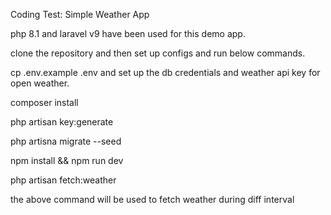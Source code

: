 Coding Test: Simple Weather App 

php 8.1 and laravel v9 have been used for this demo app.


clone the repository and then set up configs and run below commands. 

cp .env.example .env and set up the db credentials and weather api key for open weather.

composer install

php artisan key:generate

php artisna migrate --seed

npm install && npm run dev

php artisan fetch:weather 

the above command will be used to fetch weather during diff interval
